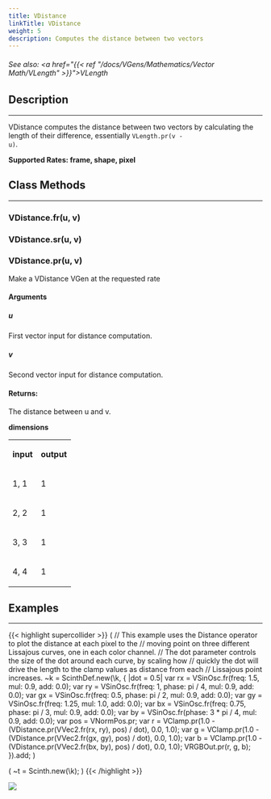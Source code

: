 ```yaml
---
title: VDistance
linkTitle: VDistance
weight: 5
description: Computes the distance between two vectors
---
```

<!-- generated file, please edit the original .schelp file(in the Scintillator repository) and then run schelpToMarkDown.scdscript to regenerate. -->
###### See also: <a href="{{< ref "/docs/VGens/Mathematics/Vector Math/VLength" >}}">VLength</a> 



## Description
---



VDistance computes the distance between two vectors by calculating the length of their difference, essentially <code>VLength.pr(v - u)</code>.



<strong>Supported Rates: frame, shape, pixel</strong>



## Class Methods
---



### VDistance.fr(u, v)



### VDistance.sr(u, v)



### VDistance.pr(u, v)



Make a VDistance VGen at the requested rate



#### Arguments

##### u



First vector input for distance computation.



##### v



Second vector input for distance computation.





#### Returns:



The distance between u and v.



<strong>dimensions</strong>


<table>
<tr><td>

<strong>input</strong>

</td><td>

<strong>output</strong>

</td></tr>
<tr><td>

1, 1

</td><td>

1

</td></tr>
<tr><td>

2, 2

</td><td>

1

</td></tr>
<tr><td>

3, 3

</td><td>

1

</td></tr>
<tr><td>

4, 4

</td><td>

1

</td></tr>

</table>


## Examples
---



{{< highlight supercollider >}}
(
// This example uses the Distance operator to plot the distance at each pixel to the
// moving point on three different Lissajous curves, one in each color channel.
// The dot parameter controls the size of the dot around each curve, by scaling how
// quickly the dot will drive the length to the clamp values as distance from each
// Lissajous point increases.
~k = ScinthDef.new(\k, { |dot = 0.5|
    var rx = VSinOsc.fr(freq: 1.5, mul: 0.9, add: 0.0);
    var ry = VSinOsc.fr(freq: 1, phase: pi / 4, mul: 0.9, add: 0.0);
    var gx = VSinOsc.fr(freq: 0.5, phase: pi / 2, mul: 0.9, add: 0.0);
    var gy = VSinOsc.fr(freq: 1.25, mul: 1.0, add: 0.0);
    var bx = VSinOsc.fr(freq: 0.75, phase: pi / 3, mul: 0.9, add: 0.0);
    var by = VSinOsc.fr(phase: 3 * pi / 4, mul: 0.9, add: 0.0);
    var pos = VNormPos.pr;
    var r = VClamp.pr(1.0 - (VDistance.pr(VVec2.fr(rx, ry), pos) / dot), 0.0, 1.0);
    var g = VClamp.pr(1.0 - (VDistance.pr(VVec2.fr(gx, gy), pos) / dot), 0.0, 1.0);
    var b = VClamp.pr(1.0 - (VDistance.pr(VVec2.fr(bx, by), pos) / dot), 0.0, 1.0);
    VRGBOut.pr(r, g, b);
}).add;
)

(
~t = Scinth.new(\k);
)
{{< /highlight >}}

<img src="/images/schelp/VDistance.png" />